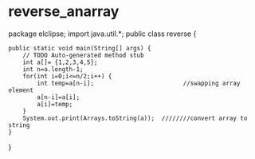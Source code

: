 # reverse_anarray

package elclipse;
import java.util.*;
public class reverse {

	public static void main(String[] args) {
		// TODO Auto-generated method stub
		int a[]= {1,2,3,4,5};
		int n=a.length-1;
		for(int i=0;i<=n/2;i++) {
			int temp=a[n-i];                         //swapping array element
			a[n-i]=a[i];                     
			a[i]=temp;
		}
		System.out.print(Arrays.toString(a));  ////////convert array to string
	}
}
